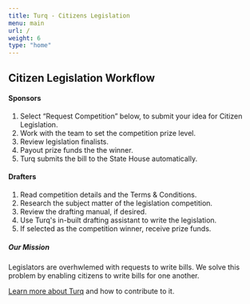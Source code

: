 ```yaml
---
title: Turq - Citizens Legislation
menu: main
url: /
weight: 6
type: "home"
---
```



<h2>Citizen Legislation Workflow</h2>



#### Sponsors

1. Select “Request Competition” below, to submit your idea for Citizen Legislation.
2. Work with the team to set the competition prize level.
3. Review legislation finalists.
4. Payout prize funds the the winner.
5. Turq submits the bill to the State House automatically.

#### Drafters

1. Read competition details and the Terms & Conditions.
2. Research the subject matter of the legislation competition.
3. Review the drafting manual, if desired.
4. Use Turq's in-built drafting assistant to write the legislation.
5. If selected as the competition winner, receive prize funds.

##### Our Mission ####
Legislators are overhwlemed with requests to write bills. We solve this problem by enabling citizens to write bills for one another.

[Learn more about Turq](/about) and how to contribute to it.
